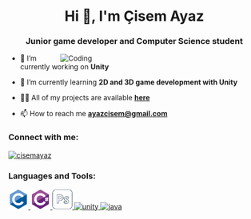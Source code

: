 <h1 align="center">Hi 👋, I'm Çisem Ayaz</h1>
<h3 align="center">Junior game developer and Computer Science student</h3>
<img align="right" alt="Coding" width="400" src="https://media.tenor.com/GfSX-u7VGM4AAAAC/coding.gif">

- 🔭 I’m currently working on **Unity**

- 🌱 I’m currently learning **2D and 3D game development with Unity**

- 👨‍💻 All of my projects are available **[here](https://frostio.itch.io/)**

- 📫 How to reach me **ayazcisem@gmail.com**

<h3 align="left">Connect with me:</h3>
<p align="left">
<a href="https://linkedin.com/in/cisemayaz" target="blank"><img align="center" src="https://raw.githubusercontent.com/rahuldkjain/github-profile-readme-generator/master/src/images/icons/Social/linked-in-alt.svg" alt="cisemayaz" height="30" width="40" /></a>
</p>

<h3 align="left">Languages and Tools:</h3>
<p align="left"> <a href="https://www.cprogramming.com/" target="_blank" rel="noreferrer"> <img src="https://raw.githubusercontent.com/devicons/devicon/master/icons/c/c-original.svg" alt="c" width="40" height="40"/> </a> <a href="https://www.w3schools.com/cs/" target="_blank" rel="noreferrer"> <img src="https://raw.githubusercontent.com/devicons/devicon/master/icons/csharp/csharp-original.svg" alt="csharp" width="40" height="40"/> </a> <a href="https://www.photoshop.com/en" target="_blank" rel="noreferrer"> <img src="https://raw.githubusercontent.com/devicons/devicon/master/icons/photoshop/photoshop-line.svg" alt="photoshop" width="40" height="40"/> </a> <a href="https://unity.com/" target="_blank" rel="noreferrer"> <img src="https://www.vectorlogo.zone/logos/unity3d/unity3d-icon.svg" alt="unity" width="40" height="40"/> </a><a href="https://unity.com/" target="_blank" rel="noreferrer"> <img src="https://miro.medium.com/v2/resize:fit:1100/format:webp/1*6SKpzap0ydNfy_Sxcl4aFQ.png" alt="java" width="40" height="40"/> </a> </p>
